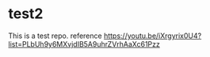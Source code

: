 # test2
This is a test repo.
reference https://youtu.be/iXrgyrix0U4?list=PLbUh9y6MXvjdIB5A9uhrZVrhAaXc61Pzz
